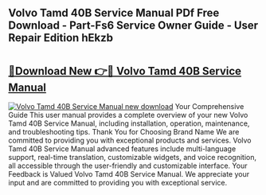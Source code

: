 ## Volvo Tamd 40B Service Manual PDf Free Download - Part-Fs6 Service Owner Guide - User Repair Edition hEkzb

# <h2><a href="http://bc7446.oget.top/?id=Volvo+Tamd+40B+Service+Manual">🔗Download New 👉🔴 Volvo Tamd 40B Service Manual</a></h2>

[![Volvo Tamd 40B Service Manual new download](https://i.imgur.com/5g1atiW.png)](http://bc7446.oget.top/?id=Volvo+Tamd+40B+Service+Manual)
Your Comprehensive Guide This user manual provides a complete overview of your new Volvo Tamd 40B Service Manual, including installation, operation, maintenance, and troubleshooting tips. Thank You for Choosing Brand Name We are committed to providing you with exceptional products and services. Volvo Tamd 40B Service Manual advanced features include multi-language support, real-time translation, customizable widgets, and voice recognition, all accessible through the user-friendly and customizable interface. Your Feedback is Valued Volvo Tamd 40B Service Manual. We appreciate your input and are committed to providing you with exceptional service.
